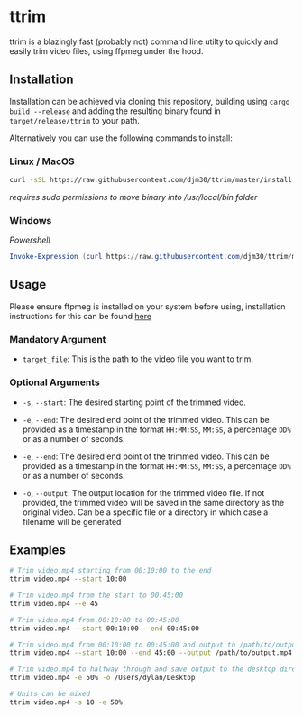 # ttrim

ttrim is a blazingly fast (probably not) command line utilty to quickly and easily trim video files, using ffpmeg under the hood.

## Installation
Installation can be achieved via cloning this repository, building using `cargo build --release` and adding the resulting binary found in `target/release/ttrim` to your path.

Alternatively you can use the following commands to install:

### Linux / MacOS

```bash
curl -sSL https://raw.githubusercontent.com/djm30/ttrim/master/install.sh | sudo bash
```

*requires sudo permissions to move binary into /usr/local/bin folder*

### Windows
*Powershell*
```powershell
Invoke-Expression (curl https://raw.githubusercontent.com/djm30/ttrim/master/install.ps1 -UseBasicParsing).Content
```

## Usage

Please ensure ffpmeg is installed on your system before using, installation instructions for this can be found <a href="https://ffmpeg.org/download.html">here</a>


### Mandatory Argument

- `target_file`: This is the path to the video file you want to trim. 

### Optional Arguments

- `-s`, `--start`: The desired starting point of the trimmed video. 
- `-e`, `--end`: The desired end point of the trimmed video. This can be provided as a timestamp in the format `HH:MM:SS`, `MM:SS`, a percentage `DD%` or as a number of seconds.

- `-e`, `--end`: The desired end point of the trimmed video. This can be provided as a timestamp in the format `HH:MM:SS`, `MM:SS`, a percentage `DD%` or as a number of seconds.

- `-o`, `--output`: The output location for the trimmed video file. If not provided, the trimmed video will be saved in the same directory as the original video. Can be a specific file or a directory in which case a filename will be generated

## Examples

```bash
# Trim video.mp4 starting from 00:10:00 to the end
ttrim video.mp4 --start 10:00

# Trim video.mp4 from the start to 00:45:00
ttrim video.mp4 --e 45

# Trim video.mp4 from 00:10:00 to 00:45:00
ttrim video.mp4 --start 00:10:00 --end 00:45:00

# Trim video.mp4 from 00:10:00 to 00:45:00 and output to /path/to/output.mp4 - inputting the number of hours is not required
ttrim video.mp4 --start 10:00 --end 45:00 --output /path/to/output.mp4

# Trim video.mp4 to halfway through and save output to the desktop directory
ttrim video.mp4 -e 50% -o /Users/dylan/Desktop

# Units can be mixed
ttrim video.mp4 -s 10 -e 50%
```
